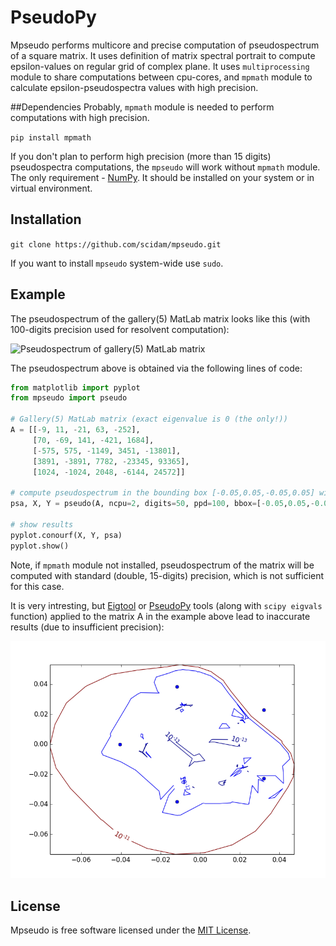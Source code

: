 # PseudoPy

Mpseudo performs multicore and precise computation of pseudospectrum of a square matrix. It uses definition of matrix spectral portrait to compute epsilon-values on regular grid of complex plane.
It uses `multiprocessing` module to share computations between cpu-cores, and `mpmath` module to calculate epsilon-pseudospectra values with high precision.


##Dependencies
Probably, `mpmath` module is needed to perform computations with high precision. 

```pip install mpmath```

If you don't plan to perform high precision (more than 15 digits) pseudospectra computations, the `mpseudo` will work without `mpmath` module.
The only requirement - [NumPy](http://numpy.org). It should be installed on your system or in virtual environment.


## Installation
```git clone https://github.com/scidam/mpseudo.git```

If you want to install `mpseudo` system-wide use `sudo`.


## Example
The pseudospectrum of the gallery(5) MatLab matrix looks like this (with 100-digits precision used for resolvent computation):

![Pseudospectrum of gallery(5) MatLab matrix](gal5pseudo.png)

The pseudospectrum above is obtained via the following lines of code:
```python
from matplotlib import pyplot
from mpseudo import pseudo

# Gallery(5) MatLab matrix (exact eigenvalue is 0 (the only!))
A = [[-9, 11, -21, 63, -252],
     [70, -69, 141, -421, 1684],
     [-575, 575, -1149, 3451, -13801],
     [3891, -3891, 7782, -23345, 93365],
     [1024, -1024, 2048, -6144, 24572]]

# compute pseudospectrum in the bounding box [-0.05,0.05,-0.05,0.05] with resolution 100x100 (2 processes will be used) and 50-digits precision.
psa, X, Y = pseudo(A, ncpu=2, digits=50, ppd=100, bbox=[-0.05,0.05,-0.05,0.05])

# show results
pyplot.conourf(X, Y, psa)
pyplot.show()
```

Note, if `mpmath` module not installed, pseudospectrum of the matrix will be computed with standard (double, 15-digits) precision, which is not sufficient for this case.

It is very intresting, but [Eigtool](http://www.cs.ox.ac.uk/pseudospectra/eigtool/) or [PseudoPy](https://github.com/andrenarchy/pseudopy) tools (along with `scipy eigvals` function) applied to the matrix A in the example above lead to inaccurate results (due to insufficient precision):

![Pseudospectrum of gallery(5) MatLab matrix plotted via PseudoPy](inacpseudo.png)


## License
Mpseudo is free software licensed under the [MIT License](http://opensource.org/licenses/mit-license.php).
